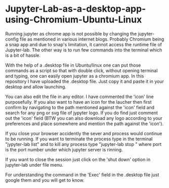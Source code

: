 # Jupyter-Lab-as-a-desktop-app-using-Chromium-Ubuntu-Linux
Running jupyter as chrome app is not possible by changing the jupyter-config file as mentioned in various internet blogs. Probably Chromium being a snap app and due to snap's limitation, it cannot access the runtime file of Jupyter-lab. The other way is to run few commands into the terminal which is a bit of hassle.

With the help of a .desktop file in Ubuntu/linux one can put those commands as a script so that with double click, without opening terminal and typing, one can easily open jupyter as a chromium app. In this repository I have uploaded the .desktop file. Just copy it and paste it in your desktop and allow launching.

You can also edit the file in any editor. I have commented the 'icon' line purposefully. If you also want to have an icon for the laucher then first confirm by navigating to the path mentioned against the 'icon' field and search for any png or svg file of jypyter logo. If you do find just comment out the 'icon' field (BTW you can also download any logo according to your preferences and place somewhere and mention the path against the 'icon').

If you close your browser accidently the sever and process would continue to be running. If you want to terminate the process type in the terminal "jypyter-lab list" and to kill any process type "jupyter-lab stop <port>" where port is the port number under which jupyter server is rinning.
  
If you want to close the session just click on the 'shut down' option in jupyter-lab under file menu.
  
For understanding the command in the 'Exec' field in the .desktop file just google them and you will get to know.
